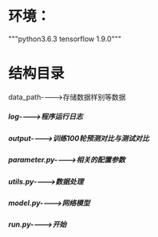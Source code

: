 # 环境：
"""python3.6.3
tensorflow 1.9.0"""

# 结构目录
   data_path---->存储数据样别等数据
##### log---->程序运行日志
##### output---->训练100轮预测对比与测试对比
##### parameter.py---->相关的配置参数
##### utils.py---->数据处理
##### model.py---->网络模型
##### run.py---->开始
